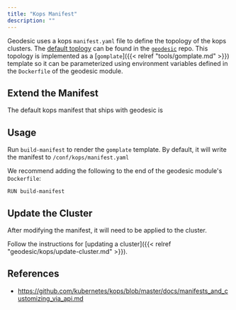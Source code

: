 ```yaml
---
title: "Kops Manifest"
description: ""
---
```

Geodesic uses a kops `manifest.yaml` file to define the topology of the kops clusters. The [default toplogy](https://github.com/cloudposse/geodesic/blob/master/rootfs/templates/kops/default.yaml) can be found in the [`geodesic`](https://github.com/cloudposse/geodesic/) repo. This topology is implemented as a [`gomplate`]({{< relref "tools/gomplate.md" >}}) template so it can be parameterized using environment variables defined in the `Dockerfile` of the geodesic module.

## Extend the Manifest

The default kops manifest that ships with geodesic is

## Usage

Run `build-manifest` to render the `gomplate` template. By default, it will write the manifest to `/conf/kops/manifest.yaml`

We recommend adding the following to the end of the geodesic module's `Dockerfile`:
```
RUN build-manifest
```

## Update the Cluster

After modifying the manifest, it will need to be applied to the cluster.

Follow the instructions for [updating a cluster]({{< relref "geodesic/kops/update-cluster.md" >}}).

## References
- <https://github.com/kubernetes/kops/blob/master/docs/manifests_and_customizing_via_api.md>
